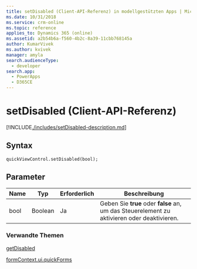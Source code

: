 ```yaml
---
title: setDisabled (Client-API-Referenz) in modellgestützten Apps | MicrosoftDocs
ms.date: 10/31/2018
ms.service: crm-online
ms.topic: reference
applies_to: Dynamics 365 (online)
ms.assetid: a2b54b6a-f560-4b2c-8a39-11cbb768145a
author: KumarVivek
ms.author: kvivek
manager: amyla
search.audienceType:
  - developer
search.app:
  - PowerApps
  - D365CE
---
```

# <a name="setdisabled-client-api-reference"></a>setDisabled (Client-API-Referenz)



[!INCLUDE[./includes/setDisabled-description.md](./includes/setDisabled-description.md)]

## <a name="syntax"></a>Syntax

`quickViewControl.setDisabled(bool);`

## <a name="parameter"></a>Parameter

|Name|Typ|Erforderlich|Beschreibung|
|--|--|--|--|
|bool|Boolean|Ja|Geben Sie **true** oder **false** an, um das Steuerelement zu aktivieren oder deaktivieren.|

### <a name="related-topics"></a>Verwandte Themen

[getDisabled](getDisabled.md)

[formContext.ui.quickForms](../formContext-ui-quickForms.md)



